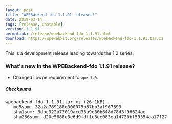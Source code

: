 ```yaml
---
layout: post
title: "WPEBackend-fdo 1.1.91 released!"
date: 2019-03-14
tags: [release, unstable]
version: 1.1.91
permalink: /release/wpebackend-fdo-1.1.91.html
download: https://wpewebkit.org/releases/wpebackend-fdo-1.1.91.tar.xz
---
```


This is a development release leading towards the 1.2 series.

### What's new in the WPEBackend-fdo 1.1.91 release?

- Changed libwpe requirement to `wpe-1.0`.

##### Checksums

<pre>
wpebackend-fdo-1.1.91.tar.xz (26.1KB)
   md5sum: 32a2a789188d300075b87bb3af967593
   sha1sum: 9dbc322a73019acd35a9e30b648d7843f96624ae
   sha256sum: d20e5688e3e6d9fdf1c3ee083ea14720bf59354aa17f275a003b030e8131315d
</pre>
